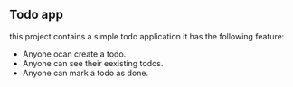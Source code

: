 ## Todo app
this project contains a simple todo application it has the following feature:


- Anyone ocan create a todo.
- Anyone can see their eexisting todos.
- Anyone can mark a todo as done.